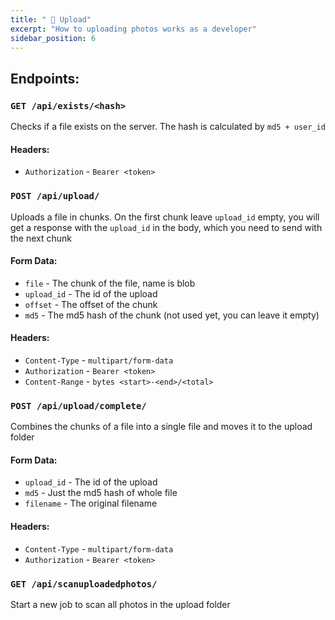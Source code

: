 ```yaml
---
title: " 📁 Upload"
excerpt: "How to uploading photos works as a developer"
sidebar_position: 6
---
```


## Endpoints:

### `GET /api/exists/<hash>`

Checks if a file exists on the server.
The hash is calculated by `md5 + user_id`

#### Headers:

- `Authorization` - `Bearer <token>`

### `POST /api/upload/`

Uploads a file in chunks.
On the first chunk leave `upload_id` empty, you will get a response with the `upload_id` in the body, which you need to send with the next chunk

#### Form Data:

- `file` - The chunk of the file, name is blob
- `upload_id` - The id of the upload
- `offset` - The offset of the chunk
- `md5` - The md5 hash of the chunk (not used yet, you can leave it empty)

#### Headers:

- `Content-Type` - `multipart/form-data`
- `Authorization` - `Bearer <token>`
- `Content-Range` - `bytes <start>-<end>/<total>`

### `POST /api/upload/complete/`

Combines the chunks of a file into a single file and moves it to the upload folder

#### Form Data:

- `upload_id` - The id of the upload
- `md5` - Just the md5 hash of whole file
- `filename` - The original filename

#### Headers:

- `Content-Type` - `multipart/form-data`
- `Authorization` - `Bearer <token>`

### `GET /api/scanuploadedphotos/`

Start a new job to scan all photos in the upload folder
